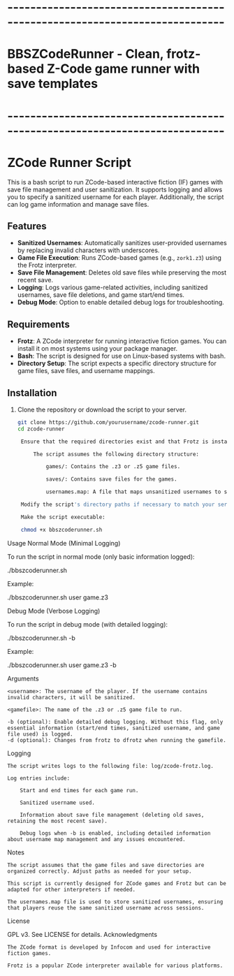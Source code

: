 # ----------------------------------------------------------------------------
# BBSZCodeRunner - Clean, frotz-based Z-Code game runner with save templates
# ----------------------------------------------------------------------------

# ZCode Runner Script

This is a bash script to run ZCode-based interactive fiction (IF) games with save file management and user sanitization. It supports logging and allows you to specify a sanitized username for each player. Additionally, the script can log game information and manage save files.

## Features

- **Sanitized Usernames**: Automatically sanitizes user-provided usernames by replacing invalid characters with underscores.
- **Game File Execution**: Runs ZCode-based games (e.g., `zork1.z3`) using the Frotz interpreter.
- **Save File Management**: Deletes old save files while preserving the most recent save.
- **Logging**: Logs various game-related activities, including sanitized usernames, save file deletions, and game start/end times.
- **Debug Mode**: Option to enable detailed debug logs for troubleshooting.

## Requirements

- **Frotz**: A ZCode interpreter for running interactive fiction games. You can install it on most systems using your package manager.
- **Bash**: The script is designed for use on Linux-based systems with bash.
- **Directory Setup**: The script expects a specific directory structure for game files, save files, and username mappings.

## Installation

1. Clone the repository or download the script to your server.

   ```bash
   git clone https://github.com/yourusername/zcode-runner.git
   cd zcode-runner

    Ensure that the required directories exist and that Frotz is installed on your system.

        The script assumes the following directory structure:

            games/: Contains the .z3 or .z5 game files.

            saves/: Contains save files for the games.

            usernames.map: A file that maps unsanitized usernames to sanitized versions.

    Modify the script's directory paths if necessary to match your server's structure.

    Make the script executable:

    chmod +x bbszcoderunner.sh

Usage
Normal Mode (Minimal Logging)

To run the script in normal mode (only basic information logged):

./bbszcoderunner.sh <username> <gamefile>

Example:

./bbszcoderunner.sh user game.z3

Debug Mode (Verbose Logging)

To run the script in debug mode (with detailed logging):

./bbszcoderunner.sh <username> <gamefile> -b

Example:

./bbszcoderunner.sh user game.z3 -b

Arguments

    <username>: The username of the player. If the username contains invalid characters, it will be sanitized.

    <gamefile>: The name of the .z3 or .z5 game file to run.

    -b (optional): Enable detailed debug logging. Without this flag, only essential information (start/end times, sanitized username, and game file used) is logged.
    -d (optional): Changes from frotz to dfrotz when running the gamefile.

Logging

    The script writes logs to the following file: log/zcode-frotz.log.

    Log entries include:

        Start and end times for each game run.

        Sanitized username used.

        Information about save file management (deleting old saves, retaining the most recent save).

        Debug logs when -b is enabled, including detailed information about username map management and any issues encountered.

Notes

    The script assumes that the game files and save directories are organized correctly. Adjust paths as needed for your setup.

    This script is currently designed for ZCode games and Frotz but can be adapted for other interpreters if needed.

    The usernames.map file is used to store sanitized usernames, ensuring that players reuse the same sanitized username across sessions.

License

GPL v3. See LICENSE for details.
Acknowledgments

    The ZCode format is developed by Infocom and used for interactive fiction games.

    Frotz is a popular ZCode interpreter available for various platforms.
